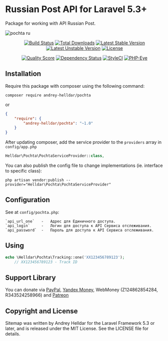 # Russian Post API for Laravel 5.3+

Package for working with API Russian Post.

![pochta ru](https://cloud.githubusercontent.com/assets/10347617/23131256/ab7305e8-f7cc-11e6-85e5-0a0223c5955d.jpg)

<p align="center">
<a href="https://travis-ci.org/andrey-helldar/pochta"><img src="https://travis-ci.org/andrey-helldar/pochta.svg?branch=master&style=flat-square" alt="Build Status" /></a>
<a href="https://packagist.org/packages/andrey-helldar/pochta"><img src="https://img.shields.io/packagist/dt/andrey-helldar/pochta.svg?style=flat-square" alt="Total Downloads" /></a>
<a href="https://packagist.org/packages/andrey-helldar/pochta"><img src="https://poser.pugx.org/andrey-helldar/pochta/v/stable?format=flat-square" alt="Latest Stable Version" /></a>
<a href="https://packagist.org/packages/andrey-helldar/pochta"><img src="https://poser.pugx.org/andrey-helldar/pochta/v/unstable?format=flat-square" alt="Latest Unstable Version" /></a>
<a href="https://github.com/andrey-helldar/pochta"><img src="https://poser.pugx.org/andrey-helldar/pochta/license?format=flat-square" alt="License" /></a>
</p>


<p align="center">
<a href="https://github.com/andrey-helldar/pochta"><img src="https://img.shields.io/scrutinizer/g/andrey-helldar/pochta.svg?style=flat-square" alt="Quality Score" /></a>
<a href="https://www.versioneye.com/php/andrey-helldar:pochta/dev-master"><img src="https://www.versioneye.com/php/andrey-helldar:pochta/dev-master/badge?style=flat-square" alt="Dependency Status" /></a>
<a href="https://styleci.io/repos/82571643"><img src="https://styleci.io/repos/82571643/shield" alt="StyleCI" /></a>
<a href="https://php-eye.com/package/andrey-helldar/pochta"><img src="https://php-eye.com/badge/andrey-helldar/pochta/tested.svg?style=flat-square" alt="PHP-Eye" /></a>
</p>


## Installation

Require this package with composer using the following command:

```
composer require andrey-helldar/pochta
```

or

```json
{
    "require": {
        "andrey-helldar/pochta": "~1.0"
    }
}
```

After updating composer, add the service provider to the `providers` array in `config/app.php`

```php
Helldar\Pochta\PochtaServiceProvider::class,
```


You can also publish the config file to change implementations (ie. interface to specific class):

```
php artisan vendor:publish --provider="Helldar\Pochta\PochtaServiceProvider"
```


## Configuration

See at `config/pochta.php`:

    `api_url_one`   -   Адрес для Единичного доступа.
    `api_login`     -   Логин для доступа к API Сервиса отслеживания.
    `api_password`  -   Пароль для доступа к API Сервиса отслеживания.


## Using

```php
echo \Helldar\Pochta\Tracking::one('XX123456789123');
    // XX123456789123 - Track ID
```


## Support Library

You can donate via [PayPal](https://www.paypal.com/cgi-bin/webscr?cmd=_s-xclick&hosted_button_id=94B8LCPAPJ5VG), [Yandex Money](https://money.yandex.ru/quickpay/shop-widget?account=410012608840929&quickpay=shop&payment-type-choice=on&mobile-payment-type-choice=on&writer=seller&targets=Andrey+Helldar%3A+Open+Source+Projects&targets-hint=&default-sum=&button-text=04&mail=on&successURL=), WebMoney (Z124862854284, R343524258966) and [Patreon](https://www.patreon.com/helldar)

## Copyright and License

Sitemap was written by Andrey Helldar for the Laravel Framework 5.3 or later, and is released under the MIT License. See the LICENSE file for details.
